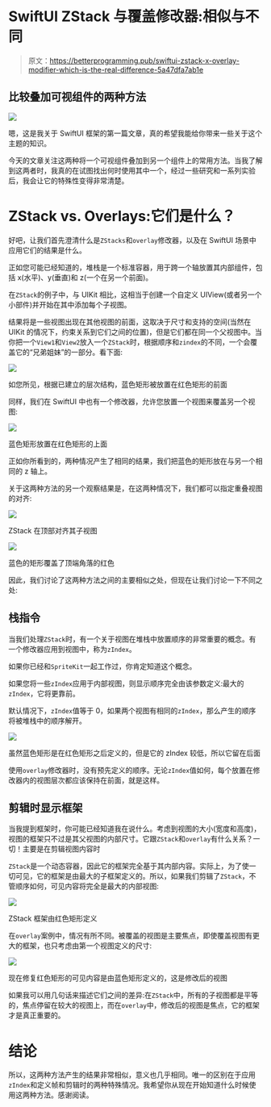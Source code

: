 # SwiftUI ZStack 与覆盖修改器:相似与不同

> 原文：<https://betterprogramming.pub/swiftui-zstack-x-overlay-modifier-which-is-the-real-difference-5a47dfa7ab1e>

## 比较叠加可视组件的两种方法

![](img/1a50e1f01372746b045a7f9a04b2ce7a.png)

嗯，这是我关于 SwiftUI 框架的第一篇文章，真的希望我能给你带来一些关于这个主题的知识。

今天的文章关注这两种将一个可视组件叠加到另一个组件上的常用方法。当我了解到这两者时，我真的在试图找出何时使用其中一个，经过一些研究和一系列实验后，我会让它的特殊性变得非常清楚。

# ZStack vs. Overlays:它们是什么？

好吧，让我们首先澄清什么是`ZStacks`和`overlay`修改器，以及在 SwiftUI 场景中应用它们的结果是什么。

正如您可能已经知道的，堆栈是一个标准容器，用于跨一个轴放置其内部组件，包括 x(水平)、y(垂直)和 z(一个在另一个前面)。

在`ZStack`的例子中，与 UIKit 相比，这相当于创建一个自定义 UIView(或者另一个小部件)并开始在其中添加每个子视图。

结果将是一些视图出现在其他视图的前面，这取决于尺寸和支持的空间(当然在 UIKit 的情况下，约束关系到它们之间的位置)，但是它们都在同一个父视图中。当你把一个`View1`和`View2`放入一个`ZStack`时，根据顺序和`zindex`的不同，一个会覆盖它的“兄弟姐妹”的一部分。看下面:

![](img/5c74f08d4e85aa0ce34a9536abf8283a.png)

如您所见，根据已建立的层次结构，蓝色矩形被放置在红色矩形的前面

同样，我们在 SwiftUI 中也有一个修改器，允许您放置一个视图来覆盖另一个视图:

![](img/9cb0c716ed37a084ef28f8ea0843d7e3.png)

蓝色矩形放置在红色矩形的上面

正如你所看到的，两种情况产生了相同的结果，我们把蓝色的矩形放在与另一个相同的 z 轴上。

关于这两种方法的另一个观察结果是，在这两种情况下，我们都可以指定重叠视图的对齐:

![](img/0ecce8bdb0816f1e22dc984d1c7e4b5b.png)

ZStack 在顶部对齐其子视图

![](img/148066ce2feb704d7a5f42cd82148f6b.png)

蓝色的矩形覆盖了顶端角落的红色

因此，我们讨论了这两种方法之间的主要相似之处，但现在让我们讨论一下不同之处:

## 栈指令

当我们处理`ZStack`时，有一个关于视图在堆栈中放置顺序的非常重要的概念。有一个修改器应用到视图中，称为`zIndex`。

如果你已经和`SpriteKit`一起工作过，你肯定知道这个概念。

如果您将一些`zIndex`应用于内部视图，则显示顺序完全由该参数定义:最大的`zIndex`，它将更靠前。

默认情况下，`zIndex`值等于 0，如果两个视图有相同的`zIndex`，那么产生的顺序将被堆栈中的顺序解开。

![](img/f2f64d4e0e3fed533e6f5e8e9e6b3d7e.png)

虽然蓝色矩形是在红色矩形之后定义的，但是它的 zIndex 较低，所以它留在后面

使用`overlay`修改器时，没有预先定义的顺序。无论`zIndex`值如何，每个放置在修改器内的视图层次都应该保持在前面，就是这样。

## 剪辑时显示框架

当我提到框架时，你可能已经知道我在说什么。考虑到视图的大小(宽度和高度)，视图的框架只不过是其父视图的内部尺寸。它跟`ZStack`和`overlay`有什么关系？一切！主要是在剪辑视图内容时

`ZStack`是一个动态容器，因此它的框架完全基于其内部内容。实际上，为了使一切可见，它的框架是由最大的子框架定义的。所以，如果我们剪辑了`ZStack`，不管顺序如何，可见内容将完全是最大的内部视图:

![](img/b656de33957d05aa4a9543db6f749975.png)

ZStack 框架由红色矩形定义

在`overlay`案例中，情况有所不同。被覆盖的视图是主要焦点，即使覆盖视图有更大的框架，也只考虑由第一个视图定义的尺寸:

![](img/18c398129f5fd19929417311f2bf7445.png)

现在修复红色矩形的可见内容是由蓝色矩形定义的，这是修改后的视图

如果我可以用几句话来描述它们之间的差异:在`ZStack`中，所有的子视图都是平等的，焦点停留在较大的视图上，而在`overlay`中，修改后的视图是焦点，它的框架才是真正重要的。

# 结论

所以，这两种方法产生的结果非常相似，意义也几乎相同。唯一的区别在于应用`zIndex`和定义帧和剪辑时的两种特殊情况。我希望你从现在开始知道什么时候使用这两种方法。感谢阅读。